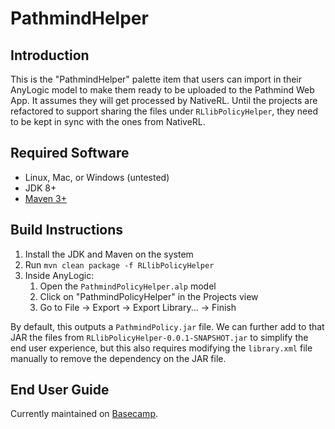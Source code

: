 PathmindHelper
==============

Introduction
------------

This is the "PathmindHelper" palette item that users can import in their AnyLogic model to make them ready to be uploaded to the Pathmind Web App. It assumes they will get processed by NativeRL. Until the projects are refactored to support sharing the files under `RLlibPolicyHelper`, they need to be kept in sync with the ones from NativeRL.

Required Software
-----------------

* Linux, Mac, or Windows (untested)
* JDK 8+
* [Maven 3+](https://maven.apache.org/download.cgi)

Build Instructions
------------------

 1. Install the JDK and Maven on the system
 2. Run `mvn clean package -f RLlibPolicyHelper`
 3. Inside AnyLogic:
    1. Open the `PathmindPolicyHelper.alp` model
    2. Click on "PathmindPolicyHelper" in the Projects view
    3. Go to File -> Export -> Export Library... -> Finish

By default, this outputs a `PathmindPolicy.jar` file. We can further add to that JAR the files from `RLlibPolicyHelper-0.0.1-SNAPSHOT.jar` to simplify the end user experience, but this also requires modifying the `library.xml` file manually to remove the dependency on the JAR file.

End User Guide
--------------

Currently maintained on [Basecamp](https://3.basecamp.com/3684163/buckets/11875773/messages/2017431518).
